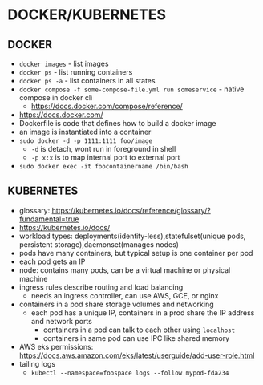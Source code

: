 # DOCKER/KUBERNETES

## DOCKER
- `docker images` - list images
- `docker ps` - list running containers
- `docker ps -a` - list containers in all states
- `docker compose -f some-compose-file.yml run someservice` - native compose in docker cli
    - https://docs.docker.com/compose/reference/
- https://docs.docker.com/
- Dockerfile is code that defines how to build a docker image
- an image is instantiated into a container
- `sudo docker -d -p 1111:1111 foo/image`
    - `-d` is detach, wont run in foreground in shell
    - `-p x:x` is to map internal port to external port
- `sudo docker exec -it foocontainername /bin/bash`

## KUBERNETES
- glossary: https://kubernetes.io/docs/reference/glossary/?fundamental=true
- https://kubernetes.io/docs/
- workload types: deployments(identity-less),statefulset(unique pods, persistent storage),daemonset(manages nodes)
- pods have many containers, but typical setup is one container per pod
- each pod gets an IP
- node: contains many pods, can be a virtual machine or physical machine
- ingress rules describe routing and load balancing
    - needs an ingress controller, can use AWS, GCE, or nginx
- containers in a pod share storage volumes and networking
    - each pod has a unique IP, containers in a prod share the IP address and network ports
        - containers in a pod can talk to each other using `localhost`
        - containers in same pod can use IPC like shared memory
- AWS eks permissions: https://docs.aws.amazon.com/eks/latest/userguide/add-user-role.html
- tailing logs
    - `kubectl --namespace=foospace logs --follow mypod-fda234`

